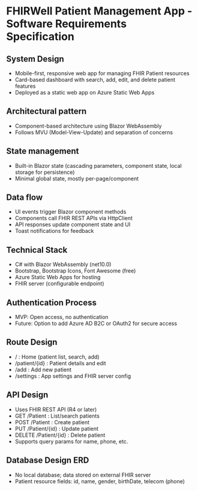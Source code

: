 # FHIRWell Patient Management App - Software Requirements Specification

## System Design

- Mobile-first, responsive web app for managing FHIR Patient resources
- Card-based dashboard with search, add, edit, and delete patient features
- Deployed as a static web app on Azure Static Web Apps

## Architectural pattern

- Component-based architecture using Blazor WebAssembly
- Follows MVU (Model-View-Update) and separation of concerns

## State management

- Built-in Blazor state (cascading parameters, component state, local storage for persistence)
- Minimal global state, mostly per-page/component

## Data flow

- UI events trigger Blazor component methods
- Components call FHIR REST APIs via HttpClient
- API responses update component state and UI
- Toast notifications for feedback

## Technical Stack

- C# with Blazor WebAssembly (net10.0)
- Bootstrap, Bootstrap Icons, Font Awesome (free)
- Azure Static Web Apps for hosting
- FHIR server (configurable endpoint)

## Authentication Process

- MVP: Open access, no authentication
- Future: Option to add Azure AD B2C or OAuth2 for secure access

## Route Design

- / : Home (patient list, search, add)
- /patient/{id} : Patient details and edit
- /add : Add new patient
- /settings : App settings and FHIR server config

## API Design

- Uses FHIR REST API (R4 or later)
- GET /Patient : List/search patients
- POST /Patient : Create patient
- PUT /Patient/{id} : Update patient
- DELETE /Patient/{id} : Delete patient
- Supports query params for name, phone, etc.

## Database Design ERD

- No local database; data stored on external FHIR server
- Patient resource fields: id, name, gender, birthDate, telecom (phone)
